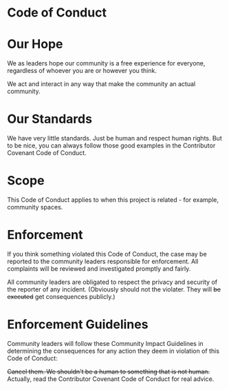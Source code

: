 # Code of Conduct

# Our Hope
We as leaders hope our community is a free experience for everyone,
regardless of whoever you are or however you think.

We act and interact in any way that make the community an actual community.

# Our Standards
We have very little standards. Just be human and respect human rights.
But to be nice, you can always follow those good examples in the Contributor Covenant Code of Conduct.

# Scope
This Code of Conduct applies to when this project is related - for example, community spaces.

# Enforcement
If you think something violated this Code of Conduct, the case may be reported to the community leaders responsible for enforcement.
All complaints will be reviewed and investigated promptly and fairly.

All community leaders are obligated to respect the privacy and security of the reporter of any incident.
(Obviously should not the violater. They will ~~be executed~~ get consequences publicly.)

# Enforcement Guidelines
Community leaders will follow these Community Impact Guidelines
in determining the consequences for any action they deem in violation of this Code of Conduct:

~~Cancel them. We shouldn't be a human to something that is not human.~~
Actually, read the Contributor Covenant Code of Conduct for real advice.
